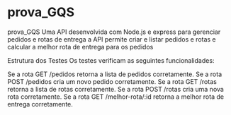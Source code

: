 # prova_GQS
prova_GQS
Uma API desenvolvida com Node.js e express para gerenciar pedidos e rotas de entrega a API permite criar e 
listar pedidos e rotas e calcular a melhor rota de entrega para os pedidos

Estrutura dos Testes
Os testes verificam as seguintes funcionalidades:

Se a rota GET /pedidos retorna a lista de pedidos corretamente.
Se a rota POST /pedidos cria um novo pedido corretamente.
Se a rota GET /rotas retorna a lista de rotas corretamente.
Se a rota POST /rotas cria uma nova rota corretamente.
Se a rota GET /melhor-rota/:id retorna a melhor rota de entrega corretamente.
